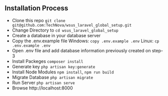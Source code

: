 ## Installation Process

- Clone this repo `git clone git@github.com:TechNova/wsus_laravel_global_setup.git`
- Change Directory to `cd wsus_laravel_global_setup`
- Create a database in your database server
- Copy the .env.example file Windows: `copy .env.example .env` Linux: `cp .env.example .env`
- Open .env file and add database information previously created on step-3
- Install Packeges `composer install`
- Generate key `php artisan key:generate`
- Install Node Modules `npm install`, `npm run build`
- Migrate Database `php artisan migrate`
- Run Server `php artisan serve`
- Browse http://localhost:8000

